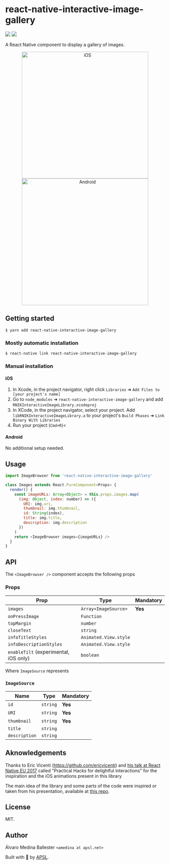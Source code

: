 # react-native-interactive-image-gallery

<p>
<img src="https://img.shields.io/npm/dm/react-native-interactive-image-gallery.svg" />
<img src="https://img.shields.io/npm/dt/react-native-interactive-image-gallery.svg" />
</p>

A React Native component to display a gallery of images.

<p align="center">
<img src="https://raw.githubusercontent.com/wiki/InterfaceKit/react-native-interactive-image-gallery/ios.gif" alt="iOS" width="400" />
<img src="https://raw.githubusercontent.com/wiki/InterfaceKit/react-native-interactive-image-gallery/android.gif" alt="Android" width="400" />
</p>

## Getting started

`$ yarn add react-native-interactive-image-gallery`

### Mostly automatic installation

`$ react-native link react-native-interactive-image-gallery`

### Manual installation

#### iOS

1.  In Xcode, in the project navigator, right click `Libraries` ➜ `Add Files to [your project's name]`
2.  Go to `node_modules` ➜ `react-native-interactive-image-gallery` and add
    `RNIKInteractiveImageLibrary.xcodeproj`
3.  In XCode, in the project navigator, select your project. Add
    `libRNIKInteractiveImageLibrary.a` to your project's `Build Phases` ➜ `Link Binary With Libraries`
4.  Run your project (`Cmd+R`)<

#### Android

No additional setup needed.

## Usage

```javascript
import ImageBrowser from 'react-native-interactive-image-gallery'

class Images extends React.PureComponent<Props> {
  render() {
    const imageURLs: Array<Object> = this.props.images.map(
      (img: Object, index: number) => ({
        URI: img.uri,
        thumbnail: img.thumbnail,
        id: String(index),
        title: img.title,
        description: img.description
      })
    )
    return <ImageBrowser images={imageURLs} />
  }
}
```

## API

The `<ImageBrowser />` component accepts the following props

### Props

| Prop                                  | Type                  | Mandatory |
| ------------------------------------- | --------------------- | --------- |
| `images`                              | `Array<ImageSource>`  | **Yes**   |
| `onPressImage`                        | `Function`            |
| `topMargin`                           | `number`              |
| `closeText`                           | `string`              |
| `infoTitleStyles`                     | `Animated.View.style` |
| `infoDescriptionStyles`               | `Animated.View.style` |
| `enableTilt` (experimental, iOS only) | `boolean`             |

Where `ImageSource` represents

### `ImageSource`

| Name          | Type     | Mandatory |
| ------------- | -------- | --------- |
| `id`          | `string` | **Yes**   |
| `URI`         | `string` | **Yes**   |
| `thumbnail`   | `string` | **Yes**   |
| `title`       | `string` |
| `description` | `string` |

## Aknowledgements

Thanks to Eric Vicenti (https://github.com/ericvicenti) and
[his talk at React Native EU 2017](https://www.youtube.com/watch?v=7emqc7yf-Zg)
called "Practical Hacks for delightful interactions" for the inspiration and the
iOS animations present in this library

The main idea of the library and some parts of the code were inspired or taken
from his presentation, available at
[this repo](https://github.com/ericvicenti/react-native-eu-2017).

## License

MIT.

## Author

Álvaro Medina Ballester `<amedina at apsl.net>`

Built with 💛 by [APSL](https://github.com/apsl).
